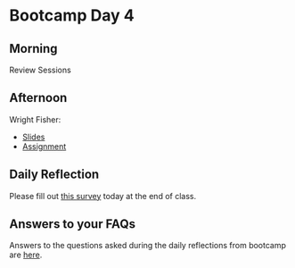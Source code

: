 # Bootcamp Day 4

## Morning

Review Sessions 


## Afternoon

Wright Fisher: 

* [Slides](https://livejohnshopkins-my.sharepoint.com/:b:/g/personal/abortvi2_jh_edu/EXQuBTC7CxtHsTcFo9cf8Z0BXfaZrE9g1N6ymWu9gWQ4TQ?e=jsy6gT)
* [Assignment](../assignments/bootcamp/wright_fisher/WF.html)


## Daily Reflection

Please fill out [this survey](https://forms.gle/JtFJ9qV6wumP2vPY6) today at the end of class. 

## Answers to your FAQs

Answers to the questions asked during the daily reflections from bootcamp are [here](../resources/references/reflection_questions_answered.html). 
